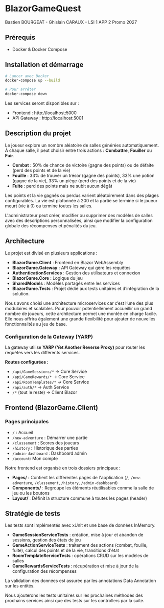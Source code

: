 # BlazorGameQuest

Bastien BOURGEAT - Ghislain CARAUX - LSI 1 APP 2 Promo 2027

## Prérequis

- Docker & Docker Compose

## Installation et démarrage

```bash
# Lancer avec Docker
docker-compose up --build

# Pour arrêter
docker-compose down
```

Les services seront disponibles sur :

- Frontend : http://localhost:5000
- API Gateway : http://localhost:5001

## Description du projet

Le joueur explore un nombre aléatoire de salles générées automatiquement.
À chaque salle, il peut choisir entre trois actions : **Combattre**, **Fouiller** ou **Fuir**.

- **Combat** : 50% de chance de victoire (gagne des points) ou de défaite (perd des points et de la vie)
- **Fouille** : 33% de trouver un trésor (gagne des points), 33% une potion (gagne de la vie), 33% un piège (perd des points et de la vie)
- **Fuite** : perd des points mais ne subit aucun dégât

Les points et la vie gagnés ou perdus varient aléatoirement dans des plages configurables.
La vie est plafonnée à 200 et la partie se termine si le joueur meurt (vie à 0) ou termine toutes les salles.

L'administrateur peut créer, modifier ou supprimer des modèles de salles avec des descriptions personnalisées,
ainsi que modifier la configuration globale des récompenses et pénalités du jeu.

## Architecture

Le projet est divisé en plusieurs applications :

- **BlazorGame.Client** : Frontend en Blazor WebAssembly
- **BlazorGame.Gateway** : API Gateway qui gère les requêtes
- **AuthenticationServices** : Gestion des utilisateurs et connexion
- **BlazorGame.Core** : Logique du jeu
- **SharedModels** : Modèles partagés entre les services
- **BlazorGame.Tests** : Projet dédié aux tests unitaires et d’intégration de la solution.

Nous avons choisi une architecture microservices car c’est l’une des plus modulaires et scalables.
Pour pouvoir potentiellement accueillir un grand nombre de joueurs, cette architecture permet une montée en charge facile.
Elle nous offrira également une grande flexibilité pour ajouter de nouvelles fonctionnalités au jeu de base.

### Configuration de la Gateway (YARP)

La gateway utilise **YARP (Yet Another Reverse Proxy)** pour router les requêtes vers les différents services.

**Routes configurées :**

- `/api/GameSessions/*` → Core Service
- `/api/GameRewards/*` → Core Service
- `/api/RoomTemplates/*` → Core Service
- `/api/auth/*` → Auth Service
- `/*` (tout le reste) → Client Blazor

## Frontend (BlazorGame.Client)

### Pages principales

- `/` : Accueil
- `/new-adventure` : Démarrer une partie
- `/classement` : Scores des joueurs
- `/history` : Historique des parties
- `/admin-dashboard` : Dashboard admin
- `/account`: Mon compte

Notre frontend est organisé en trois dossiers principaux :

- **Pages/** : Contient les différentes pages de l'application (`/`, `/new-adventure`, `/classement`, `/history`, `/admin-dashboard`)
- **Components/** : Regroupe les éléments réutilisables comme la salle de jeu ou les boutons
- **Layout/** : Définit la structure commune à toutes les pages (header)

## Stratégie de tests

Les tests sont implémentés avec xUnit et une base de données InMemory.

- **GameSessionServiceTests** : création, mise à jour et abandon de sessions, gestion des états de jeu
- **GameActionServiceTests** : traitement des actions (combat, fouille, fuite), calcul des points et de la vie, transitions d'état
- **RoomTemplateServiceTests** : opérations CRUD sur les modèles de salles
- **GameRewardsServiceTests** : récupération et mise à jour de la configuration des récompenses

La validation des données est assurée par les annotations Data Annotation sur les entités.

Nous ajouterons les tests unitaires sur les prochaines méthodes des prochains services ainsi que des tests sur les controllers par la suite.
